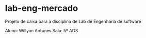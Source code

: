 # lab-eng-mercado
Projeto de caixa para a disciplina de Lab de Engenharia de software

Aluno: Willyan Antunes
Sala: 5º ADS

